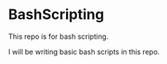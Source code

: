 # BashScripting
This repo is for bash scripting.

I will be writing basic bash scripts in this repo.
